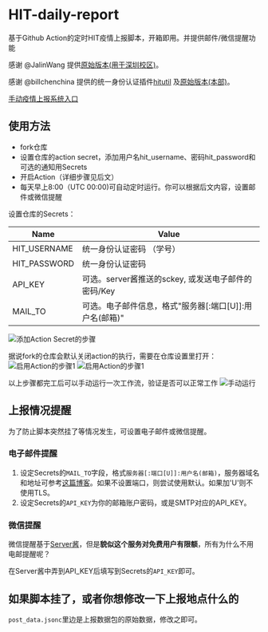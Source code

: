 # HIT-daily-report

基于Github Action的定时HIT疫情上报脚本，开箱即用。并提供邮件/微信提醒功能

感谢 @JalinWang 提供[原始版本(用于深圳校区)](https://github.com/JalinWang/HITsz-daily-report)。

感谢 @billchenchina 提供的统一身份认证插件[hitutil](https://github.com/billchenchina/hitutil)
                          及[原始版本(本部)](https://github.com/billchenchina/yqxx)。

[手动疫情上报系统入口](https://xg.hit.edu.cn/zhxy-xgzs/xg_mobile/xs/yqxx)

## 使用方法

- fork仓库
- 设置仓库的action secret，添加用户名hit_username、密码hit_password和可选的通知用Secrets
- 开启Action（详细步骤见后文）
- 每天早上8:00（UTC 00:00)可自动定时运行。你可以根据后文内容，设置邮件或微信提醒

设置仓库的Secrets：

| Name          | Value                                |
| ------------- | ------------------------------------ |
| HIT_USERNAME      | 统一身份认证密码 （学号）        |
| HIT_PASSWORD      | 统一身份认证密码                 |
| API_KEY       | 可选。server酱推送的sckey, 或发送电子邮件的密码/Key      |
| MAIL_TO       | 可选。电子邮件信息，格式"服务器[:端口[U]]:用户名(邮箱)"                   |

![添加Action Secret的步骤](./image/instruction.png)

据说fork的仓库会默认关闭action的执行，需要在仓库设置里打开：
![启用Action的步骤1](./image/enable1.png)
![启用Action的步骤1](./image/enable2.png)

以上步骤都完工后可以手动运行一次工作流，验证是否可以正常工作
![手动运行](./image/test_run.png)

## 上报情况提醒

为了防止脚本突然挂了等情况发生，可设置电子邮件或微信提醒。

### 电子邮件提醒

1. 设定Secrets的`MAIL_TO`字段，格式`服务器[:端口[U]]:用户名(邮箱)`，服务器域名和地址可参考[这篇博客](https://blog.csdn.net/zhangge3663/article/details/104293945/)。如果不设置端口，则尝试使用默认。如果加'U'则不使用TLS。
2. 设定Secrets的`API_KEY`为你的邮箱账户密码，或是SMTP对应的API_KEY。

### 微信提醒

微信提醒基于[Server酱](http://sc.ftqq.com/)，但是**貌似这个服务对免费用户有限额**，所有为什么不用电邮提醒呢？

在Server酱中弄到API_KEY后填写到Secrets的`API_KEY`即可。

## 如果脚本挂了，或者你想修改一下上报地点什么的

`post_data.jsonc`里边是上报数据包的原始数据，修改之即可。
